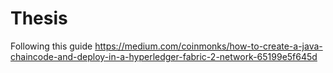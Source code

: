 # Thesis

Following this guide https://medium.com/coinmonks/how-to-create-a-java-chaincode-and-deploy-in-a-hyperledger-fabric-2-network-65199e5f645d
